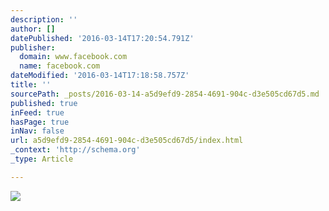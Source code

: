 ```yaml
---
description: ''
author: []
datePublished: '2016-03-14T17:20:54.791Z'
publisher:
  domain: www.facebook.com
  name: facebook.com
dateModified: '2016-03-14T17:18:58.757Z'
title: ''
sourcePath: _posts/2016-03-14-a5d9efd9-2854-4691-904c-d3e505cd67d5.md
published: true
inFeed: true
hasPage: true
inNav: false
url: a5d9efd9-2854-4691-904c-d3e505cd67d5/index.html
_context: 'http://schema.org'
_type: Article

---
```

![](https://fbcdn-sphotos-f-a.akamaihd.net/hphotos-ak-xfp1/t31.0-8/921101_1254218461273940_6088423346358094962_o.png)